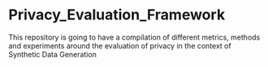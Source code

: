 # Privacy_Evaluation_Framework
This repository is going to have a compilation of different metrics, methods and experiments around the evaluation of privacy in the context of Synthetic Data Generation
